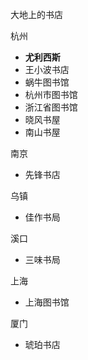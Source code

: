 大地上的书店

杭州

* **尤利西斯**
* 王小波书店
* 蜗牛图书馆
* 杭州市图书馆
* 浙江省图书馆
* 晓风书屋
* 南山书屋

南京

* 先锋书店

乌镇

* 佳作书局

溪口

* 三味书局

上海

* 上海图书馆

厦门

* 琥珀书店
